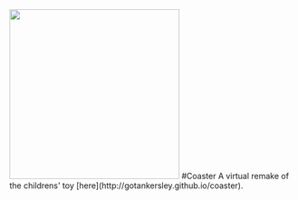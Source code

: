 <img src="http://gotankersley.github.io/img/coaster/coaster-untextured.jpg" height="300px"/>
#Coaster
A virtual remake of the childrens' toy [here](http://gotankersley.github.io/coaster).
